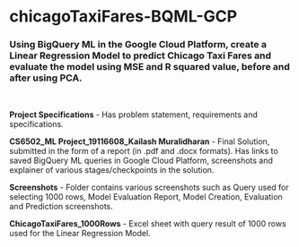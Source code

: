 # chicagoTaxiFares-BQML-GCP
### Using BigQuery ML in the Google Cloud Platform, create a Linear Regression Model to predict Chicago Taxi Fares and evaluate the model using MSE and R squared value, before and after using PCA.
<br/>

**Project Specifications**  - Has problem statement, requirements and specifications.

**CS6502_ML Project_19116608_Kailash Muralidharan** - Final Solution, submitted in the form of a report (in .pdf and .docx formats). 
Has links to saved BigQuery ML queries in Google Cloud Platform, screenshots and explainer of various stages/checkpoints in the solution.

**Screenshots** - Folder contains various screenshots such as Query used for selecting 1000 rows, Model Evaluation Report, Model Creation, Evaluation and Prediction screenshots. 

**ChicagoTaxiFares_1000Rows** - Excel sheet with query result of 1000 rows used for the Linear Regression Model.
